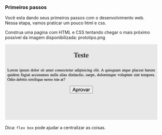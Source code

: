 ### Primeiros passos

Você esta dando seus primeiros passos com o desenvolvimento web. Nessa etapa, vamos praticar um pouco html e css.

Construa uma pagina com HTML e CSS tentando chegar o mais próximo possível da imagem disponibilizada: prototipo.png

<img src="./prototipo.png" />

Dica: `flex box` pode ajudar a centralizar as coisas.